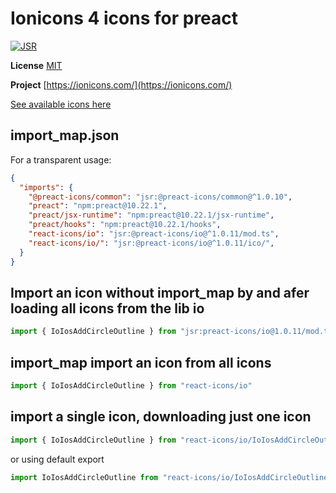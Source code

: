 # Ionicons 4 icons for preact

[![JSR](https://jsr.io/badges/@preact-icons/io)](https://jsr.io/@preact-icons/io)

**License** [MIT](https://github.com/ionic-team/ionicons/blob/master/LICENSE)

**Project** [https://ionicons.com/](https://ionicons.com/)

[See available icons here](https://react-icons.deno.dev/io)

## import_map.json

For a transparent usage:

```json
{
  "imports": {
    "@preact-icons/common": "jsr:@preact-icons/common@^1.0.10",
    "preact": "npm:preact@10.22.1",
    "preact/jsx-runtime": "npm:preact@10.22.1/jsx-runtime",
    "preact/hooks": "npm:preact@10.22.1/hooks",
    "react-icons/io": "jsr:@preact-icons/io@^1.0.11/mod.ts",
    "react-icons/io/": "jsr:@preact-icons/io@^1.0.11/ico/",
  }
}
```

## Import an icon without import_map by and afer loading all icons from the lib io

```ts
import { IoIosAddCircleOutline } from "jsr:preact-icons/io@1.0.11/mod.ts"
```

## import_map import an icon from all icons

```ts
import { IoIosAddCircleOutline } from "react-icons/io"
```

## import a single icon, downloading just one icon

```ts
import { IoIosAddCircleOutline } from "react-icons/io/IoIosAddCircleOutline.ts"
```

or using default export

```ts
import IoIosAddCircleOutline from "react-icons/io/IoIosAddCircleOutline.ts"
```

